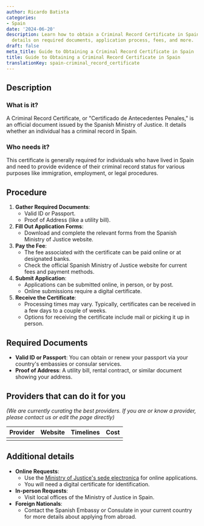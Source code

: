 ```yaml
---
author: Ricardo Batista
categories:
- Spain
date: '2024-06-20'
description: Learn how to obtain a Criminal Record Certificate in Spain. Includes
  details on required documents, application process, fees, and more.
draft: false
meta_title: Guide to Obtaining a Criminal Record Certificate in Spain
title: Guide to Obtaining a Criminal Record Certificate in Spain
translationKey: spain-criminal_record_certificate
---
```




## Description
### What is it?
A Criminal Record Certificate, or "Certificado de Antecedentes Penales," is an official document issued by the Spanish Ministry of Justice. It details whether an individual has a criminal record in Spain.

### Who needs it?
This certificate is generally required for individuals who have lived in Spain and need to provide evidence of their criminal record status for various purposes like immigration, employment, or legal procedures.

## Procedure
1. **Gather Required Documents**:
   - Valid ID or Passport.
   - Proof of Address (like a utility bill).
2. **Fill Out Application Forms**:
   - Download and complete the relevant forms from the Spanish Ministry of Justice website.
3. **Pay the Fee**:
   - The fee associated with the certificate can be paid online or at designated banks.
   - Check the official Spanish Ministry of Justice website for current fees and payment methods.
4. **Submit Application**:
   - Applications can be submitted online, in person, or by post.
   - Online submissions require a digital certificate.
5. **Receive the Certificate**:
   - Processing times may vary. Typically, certificates can be received in a few days to a couple of weeks.
   - Options for receiving the certificate include mail or picking it up in person.

## Required Documents
- **Valid ID or Passport**:
  You can obtain or renew your passport via your country's embassies or consular services.
- **Proof of Address**:
  A utility bill, rental contract, or similar document showing your address.

## Providers that can do it for you
_(We are currently curating the best providers. If you are or know a provider, please contact us or edit the page directly)_

| Provider        | Website         | Timelines       | Cost             |
| --------------- | --------------- | :-------------: | :-------------:  |
|                 |                 |                 |                  |

## Additional details
- **Online Requests**:
  - Use the [Ministry of Justice's sede electronica](https://sede.mjusticia.gob.es) for online applications.
  - You will need a digital certificate for identification.
- **In-person Requests**:
  - Visit local offices of the Ministry of Justice in Spain.
- **Foreign Nationals**:
  - Contact the Spanish Embassy or Consulate in your current country for more details about applying from abroad.
